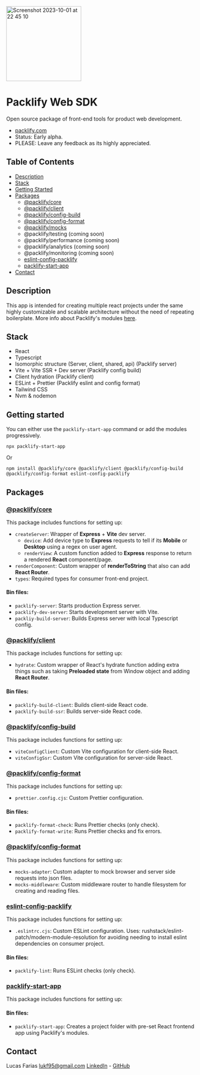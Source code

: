 <img width="200" alt="Screenshot 2023-10-01 at 22 45 10" src="https://github.com/shopinpack/packlify-web/assets/19575942/1b5d6acb-5b71-4244-803d-7c5748b51e00">

# Packlify Web SDK
Open source package of front-end tools for product web development.

- [packlify.com](https://packlify.com)
- Status: Early alpha.
- PLEASE: Leave any feedback as its highly appreciated.

## Table of Contents

- [Description](#description)
- [Stack](#stack)
- [Getting Started](#getting-started)
- [Packages](#packages)
  - [@packlify/core](#packlifycore)
  - [@packlify/client](#packlifyclient)
  - [@packlify/config-build](#packlifyconfig-build)
  - [@packlify/config-format](#packlifyconfig-format)
  - [@packlify/mocks](#packlifymocks)
  - @packlify/testing (coming soon)
  - @packlify/performance (coming soon)
  - @packlify/analytics (coming soon)
  - @packlify/monitoring (coming soon)
  - [eslint-config-packlify](#eslint-config-packlify)
  - [packlify-start-app](#packlify-start-app)
- [Contact](#contact)


## Description
This app is intended for creating multiple react projects under the same highly customizable and scalable architecture without the need of repeating boilerplate. More info about Packlify's modules [here](https://github.com/shopinpack/packlify-web).

## Stack
- React
- Typescript
- Isomorphic structure (Server, client, shared, api) (Packlify server)
- Vite + Vite SSR + Dev server (Packlify config build)
- Client hydration (Packlify client)
- ESLint + Prettier (Packlify eslint and config format)
- Tailwind CSS
- Nvm & nodemon

## Getting started
You can either use the `packlify-start-app` command or add the modules progressively.

```
npx packlify-start-app
```
Or
```
npm install @packlify/core @packlify/client @packlify/config-build @packlify/config-format eslint-config-packlify
```


## Packages
### [@packlify/core](https://github.com/shopinpack/packlify-web/tree/main/packages/core)
This package includes functions for setting up:
- `createServer`: Wrapper of **Express** + **Vite** dev server.
  - `device`: Add device type to **Express** requests to tell if its **Mobile** or **Desktop** using a regex on user agent.
  - `renderView`: A custom function added to **Express** response to return a rendered **React** component/page.
- `renderComponent`: Custom wrapper of **renderToString** that also can add **React Router**.
- `types`: Required types for consumer front-end project.
#### Bin files:
- `packlify-server`: Starts production Express server.
- `packlify-dev-server`: Starts development server with Vite.
- `packliy-build-server`: Builds Express server with local Typescript config.

### [@packlify/client](https://github.com/shopinpack/packlify-web/tree/main/packages/client)
This package includes functions for setting up:
- `hydrate`: Custom wrapper of React's hydrate function adding extra things such as taking **Preloaded state** from Window object and adding **React Router**.
#### Bin files:
- `packlify-build-client`: Builds client-side React code.
- `packlify-build-ssr`: Builds server-side React code.

### [@packlify/config-build](https://github.com/shopinpack/packlify-web/tree/main/packages/config-build)
This package includes functions for setting up:
- `viteConfigClient`: Custom Vite configuration for client-side React.
- `viteConfigSsr`: Custom Vite configuration for server-side React.


### [@packlify/config-format](https://github.com/shopinpack/packlify-web/tree/main/packages/config-format)
This package includes functions for setting up:
- `prettier.config.cjs`: Custom Prettier configuration.
#### Bin files:
- `packlify-format-check`: Runs Prettier checks (only check).
- `packlify-format-write`: Runs Prettier checks and fix errors.

### [@packlify/config-format](https://github.com/shopinpack/packlify-web/tree/main/packages/mocks)
This package includes functions for setting up:
- `mocks-adapter`: Custom adapter to mock browser and server side requests into json files.
- `mocks-middleware`: Custom middleware router to handle filesystem for creating and reading files.
 
### [eslint-config-packlify](https://github.com/shopinpack/packlify-web/tree/main/packages/eslint-config-packlify)
This package includes functions for setting up:
- `.eslintrc.cjs`: Custom ESLint configuration. Uses: rushstack/eslint-patch/modern-module-resolution for avoiding needing to install eslint dependencies on consumer project.
#### Bin files:
- `packlify-lint`: Runs ESLint checks (only check).


### [packlify-start-app](https://github.com/shopinpack/packlify-web/tree/main/packages/start-app)
This package includes functions for setting up:
#### Bin files:
- `packlify-start-app`: Creates a project folder with pre-set React frontend app using Packlify's modules.

## Contact
Lucas Farias
lukf95@gmail.com
[LinkedIn](https://www.linkedin.com/in/lucasfar/) - [GitHub](https://www.github.com/lucasfarias2)
